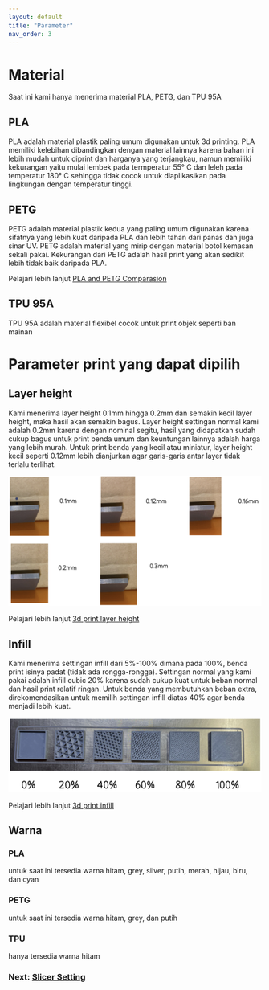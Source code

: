 ```yaml
---
layout: default
title: "Parameter"
nav_order: 3
---
```



# Material

Saat ini kami hanya menerima material PLA, PETG, dan TPU 95A

## PLA

PLA adalah material plastik paling umum digunakan untuk 3d printing. PLA memiliki kelebihan dibandingkan dengan material lainnya karena bahan ini lebih mudah untuk diprint dan harganya yang terjangkau, namun memiliki kekurangan yaitu mulai lembek pada termperatur 55° C dan leleh pada temperatur 180° C sehingga tidak cocok untuk diaplikasikan pada lingkungan dengan temperatur tinggi. 

## PETG

PETG adalah material plastik kedua yang paling umum digunakan karena sifatnya yang lebih kuat daripada PLA dan lebih tahan dari panas dan juga sinar UV. PETG adalah material yang mirip dengan material botol kemasan sekali pakai. Kekurangan dari PETG adalah hasil print yang akan sedikit lebih tidak baik daripada PLA.

Pelajari lebih lanjut [PLA and PETG Comparasion](https://all3dp.com/2/petg-vs-pla-3d-printing-filaments-compared/)

## TPU 95A

TPU 95A adalah material flexibel cocok untuk print objek seperti ban mainan



# Parameter print yang dapat dipilih

## Layer height

Kami menerima layer height 0.1mm hingga 0.2mm dan semakin kecil layer height, maka hasil akan semakin bagus. Layer height settingan normal kami adalah 0.2mm karena dengan nominal segitu, hasil yang didapatkan sudah cukup bagus untuk print benda umum dan keuntungan lainnya adalah harga yang lebih murah. Untuk print benda yang kecil atau miniatur, layer height kecil seperti 0.12mm lebih dianjurkan agar garis-garis antar layer tidak terlalu terlihat. 

![](./images/LayerHeight.jpg)



Pelajari lebih lanjut [3d print layer height](https://all3dp.com/2/3d-printer-layer-height-how-much-does-it-matter/)

## Infill

Kami menerima settingan infill dari 5%-100% dimana pada 100%, benda print isinya padat (tidak ada rongga-rongga). Settingan normal yang kami pakai adalah infill cubic 20% karena sudah cukup kuat untuk beban normal dan hasil print relatif ringan. Untuk benda yang membutuhkan beban extra, direkomendasikan untuk memilih settingan infill diatas 40% agar benda menjadi lebih kuat.

![](./images/Infill.jpg)

Pelajari lebih lanjut [3d print infill](https://all3dp.com/2/infill-3d-printing-what-it-means-and-how-to-use-it/)

## Warna

### PLA

untuk saat ini tersedia warna hitam, grey, silver, putih, merah, hijau, biru, dan cyan

### PETG

untuk saat ini tersedia warna hitam, grey, dan putih

### TPU

hanya tersedia warna hitam

### Next: [Slicer Setting](./slicersetting.md)

